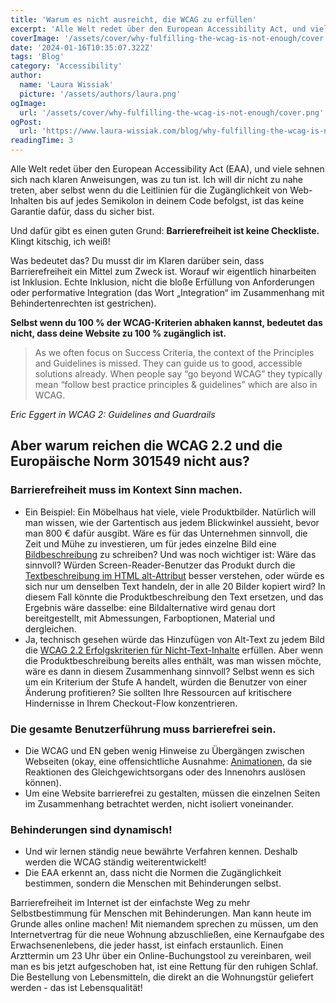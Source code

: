 ```yaml
---
title: 'Warum es nicht ausreicht, die WCAG zu erfüllen'
excerpt: 'Alle Welt redet über den European Accessibility Act, und viele sehnen sich nach klaren Anweisungen, was zu tun ist. Ich will dir nicht zu nahe treten, aber ...'
coverImage: '/assets/cover/why-fulfilling-the-wcag-is-not-enough/cover.png'
date: '2024-01-16T10:35:07.322Z'
tags: 'Blog'
category: 'Accessibility'
author:
  name: 'Laura Wissiak'
  picture: '/assets/authors/laura.png'
ogImage:
  url: '/assets/cover/why-fulfilling-the-wcag-is-not-enough/cover.png'
ogPost:
  url: 'https://www.laura-wissiak.com/blog/why-fulfilling-the-wcag-is-not-enough'
readingTime: 3
---
```


Alle Welt redet über den European Accessibility Act (EAA), und viele sehnen sich nach klaren Anweisungen, was zu tun ist. Ich will dir nicht zu nahe treten, aber selbst wenn du die Leitlinien für die Zugänglichkeit von Web-Inhalten bis auf jedes Semikolon in deinem Code befolgst, ist das keine Garantie dafür, dass du sicher bist.

Und dafür gibt es einen guten Grund: **Barrierefreiheit ist keine Checkliste.** Klingt kitschig, ich weiß!

Was bedeutet das? Du musst dir im Klaren darüber sein, dass Barrierefreiheit ein Mittel zum Zweck ist. Worauf wir eigentlich hinarbeiten ist Inklusion. Echte Inklusion, nicht die bloße Erfüllung von Anforderungen oder performative Integration (das Wort „Integration“ im Zusammenhang mit Behindertenrechten ist gestrichen).

**Selbst wenn du 100 % der WCAG-Kriterien abhaken kannst, bedeutet das nicht, dass deine Website zu 100 % zugänglich ist.**

> As we often focus on Success Criteria, the context of the Principles and Guidelines is missed. They can guide us to good, accessible solutions already. When people say “go beyond WCAG” they typically mean “follow best practice principles & guidelines” which are also in WCAG.

_Eric Eggert in WCAG 2: Guidelines and Guardrails_

## Aber warum reichen die WCAG 2.2 und die Europäische Norm 301549 nicht aus?

### Barrierefreiheit muss im Kontext Sinn machen.

- Ein Beispiel: Ein Möbelhaus hat viele, viele Produktbilder. Natürlich will man wissen, wie der Gartentisch aus jedem Blickwinkel aussieht, bevor man 800 € dafür ausgibt. Wäre es für das Unternehmen sinnvoll, die Zeit und Mühe zu investieren, um für jedes einzelne Bild eine [Bildbeschreibung](https://accessibility.huit.harvard.edu/describe-content-images) zu schreiben? Und was noch wichtiger ist: Wäre das sinnvoll? Würden Screen-Reader-Benutzer das Produkt durch die [Textbeschreibung im HTML alt-Attribut](https://webaim.org/techniques/alttext/) besser verstehen, oder würde es sich nur um denselben Text handeln, der in alle 20 Bilder kopiert wird? In diesem Fall könnte die Produktbeschreibung den Text ersetzen, und das Ergebnis wäre dasselbe: eine Bildalternative wird genau dort bereitgestellt, mit Abmessungen, Farboptionen, Material und dergleichen.
- Ja, technisch gesehen würde das Hinzufügen von Alt-Text zu jedem Bild die [WCAG 2.2 Erfolgskriterien für Nicht-Text-Inhalte](https://www.w3.org/WAI/WCAG22/Understanding/non-text-content.html) erfüllen. Aber wenn die Produktbeschreibung bereits alles enthält, was man wissen möchte, wäre es dann in diesem Zusammenhang sinnvoll? Selbst wenn es sich um ein Kriterium der Stufe A handelt, würden die Benutzer von einer Änderung profitieren? Sie sollten Ihre Ressourcen auf kritischere Hindernisse in Ihrem Checkout-Flow konzentrieren.

### Die gesamte Benutzerführung muss barrierefrei sein.

- Die WCAG und EN geben wenig Hinweise zu Übergängen zwischen Webseiten (okay, eine offensichtliche Ausnahme: [Animationen](https://www.w3.org/WAI/WCAG22/Understanding/animation-from-interactions.html), da sie Reaktionen des Gleichgewichtsorgans oder des Innenohrs auslösen können).
- Um eine Website barrierefrei zu gestalten, müssen die einzelnen Seiten im Zusammenhang betrachtet werden, nicht isoliert voneinander.

### Behinderungen sind dynamisch!

- Und wir lernen ständig neue bewährte Verfahren kennen. Deshalb werden die WCAG ständig weiterentwickelt!
- Die EAA erkennt an, dass nicht die Normen die Zugänglichkeit bestimmen, sondern die Menschen mit Behinderungen selbst.

Barrierefreiheit im Internet ist der einfachste Weg zu mehr Selbstbestimmung für Menschen mit Behinderungen. Man kann heute im Grunde alles online machen! Mit niemandem sprechen zu müssen, um den Internetvertrag für die neue Wohnung abzuschließen, eine Kernaufgabe des Erwachsenenlebens, die jeder hasst, ist einfach erstaunlich. Einen Arzttermin um 23 Uhr über ein Online-Buchungstool zu vereinbaren, weil man es bis jetzt aufgeschoben hat, ist eine Rettung für den ruhigen Schlaf. Die Bestellung von Lebensmitteln, die direkt an die Wohnungstür geliefert werden - das ist Lebensqualität!
